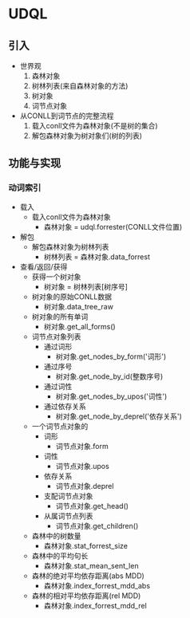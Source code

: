 # UDQL
## 引入
* 世界观
	1. 森林对象
	2. 树林列表(来自森林对象的方法)
	3. 树对象
	4. 词节点对象
* 从CONLL到词节点的完整流程
	1. 载入conll文件为森林对象(不是树的集合)
	2. 解包森林对象为树对象们(树的列表)

## 功能与实现
### 动词索引
* 载入
	* 载入conll文件为森林对象
		* 森林对象 = udql.forrester(CONLL文件位置)
* 解包
	* 解包森林对象为树林列表
		* 树林列表 = 森林对象.data_forrest
* 查看/返回/获得
	* 获得一个树对象
		* 树对象 = 树林列表[树序号]
	* 树对象的原始CONLL数据
		* 树对象.data_tree_raw
	* 树对象的所有单词
		* 树对象.get_all_forms()
	* 词节点对象列表
		* 通过词形
			* 树对象.get_nodes_by_form('词形')
		* 通过序号
			* 树对象.get_node_by_id(整数序号)
		* 通过词性
			* 树对象.get_nodes_by_upos('词性')
		* 通过依存关系
			* 树对象.get_node_by_deprel('依存关系')
	* 一个词节点对象的
		* 词形
			* 词节点对象.form
		* 词性
			* 词节点对象.upos
		* 依存关系
			* 词节点对象.deprel
		* 支配词节点对象
			* 词节点对象.get_head()
		* 从属词节点列表
			* 词节点对象.get_children()
	* 森林中的树数量
		* 森林对象.stat_forrest_size
	* 森林中的平均句长
		* 森林对象.stat_mean_sent_len
	* 森林的绝对平均依存距离(abs MDD)
		* 森林对象.index_forrest_mdd_abs
	* 森林的相对平均依存距离(rel MDD)
		* 森林对象.index_forrest_mdd_rel
